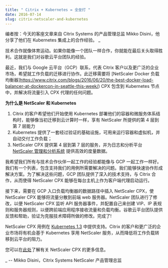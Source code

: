 ```yaml
---
title: " Citrix + Kubernetes = 全垒打 "
date: 2016-07-14
slug: citrix-netscaler-and-kubernetes
---
```



编者按：今天的客座文章来自 Citrix Systems 的产品管理总监 Mikko Disini，他分享了他们在 Kubernetes 集成上的合作经验。&nbsp;_

技术合作就像体育运动。如果你能像一个团队一样合作，你就能在最后关头取得胜利。这就是我们对谷歌云平台团队的经验。

最近，我们与 Google 云平台（GCP）联系，代表 Citrix 客户以及更广泛的企业市场，希望就工作负载的迁移进行协作。此迁移需要将 [NetScaler Docker 负载均衡器]https://www.citrix.com/blogs/2016/06/20/the-best-docker-load-balancer-at-dockercon-in-seattle-this-week/) CPX 包含到 Kubernetes 节点中，并解决将流量引入 CPX 代理的任何问题。


**为什么是 NetScaler 和 Kubernetes**


1. Citrix 的客户希望他们开始使用 Kubernetes 部署他们的容器和微服务体系结构时，能够像当初迁移到云计算时一样，享有 NetScaler 所提供的第 4 层到第 7 层能力&nbsp;
2. Kubernetes 提供了一套经过验证的基础设施，可用来运行容器和虚拟机，并自动交付工作负载；
3. NetScaler CPX 提供第 4 层到第 7 层的服务，并为日志和分析平台 [NetScaler 管理和分析系统](https://www.citrix.com/blogs/2016/05/24/introducing-the-next-generation-netscaler-management-and-analytics-system/) 提供高效的度量数据。

我希望我们所有与技术合作伙伴一起工作的经验都能像与 GCP 一起工作一样好。我们有一个列表，包含支持我们的用例所需要解决的问题。我们能够快速协作形成解决方案。为了解决这些问题，GCP 团队提供了深入的技术支持，与 Citrix 合作，从而使得 NetScaler CPX 能够在每台主机上作为客户端代理启动运行。

接下来，需要在 GCP 入口负载均衡器的数据路径中插入 NetScaler CPX，使 NetScaler CPX 能够将流量分散到前端 web 服务器。NetScaler 团队进行了修改，以便 NetScaler CPX 监听 API 服务器事件，并配置自己来创建 VIP、IP 表规则和服务器规则，以便跨前端应用程序接收流量和负载均衡。谷歌云平台团队提供反馈和帮助，验证为克服技术障碍所做的修改。完成了!

NetScaler CPX 用例在 [Kubernetes 1.3](https://kubernetes.io/blog/2016/07/kubernetes-1-3-bridging-cloud-native-and-enterprise-workloads/) 中提供支持。Citrix 的客户和更广泛的企业市场将有机会基于 Kubernetes 享用 NetScaler 服务，从而降低将工作负载转移到云平台的阻力。&nbsp;

您可以在[此处](https://www.citrix.com/networking/microservices.html)了解有关 NetScaler CPX 的更多信息。

_&nbsp;-- Mikko Disini，Citrix Systems NetScaler 产品管理总监

